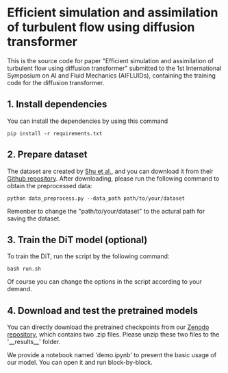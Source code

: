 Efficient simulation and assimilation of turbulent flow using diffusion transformer
===================================================================================

This is the source code for paper "Efficient simulation and assimilation of turbulent flow using diffusion transformer" submitted to the 1st International Symposium on AI and Fluid Mechanics (AIFLUIDs), containing the training code for the diffusion transformer.

## 1. Install dependencies

You can install the dependencies by using this command

```
pip install -r requirements.txt
```

## 2. Prepare dataset

The dataset are created by [Shu et al.](https://doi.org/10.1016/j.jcp.2023.111972), and you can download it from their [Github repository](https://github.com/BaratiLab/Diffusion-based-Fluid-Super-resolution). After downloading, please run the following command to obtain the preprocessed data:

```
python data_preprocess.py --data_path path/to/your/dataset
```

Remenber to change the "path/to/your/dataset" to the actural path for saving the dataset.

## 3. Train the DiT model (optional)

To train the DiT, run the script by the following command:

```
bash run.sh
```

Of course you can change the options in the script according to your demand.

## 4. Download and test the pretrained models

You can directly download the pretrained checkpoints from our [Zenodo repository](https://zenodo.org/records/14890459), which contains two .zip files. Please unzip these two files to the '\_\_results\_\_' folder.

We provide a notebook named 'demo.ipynb' to present the basic usage of our model. You can open it and run block-by-block.
